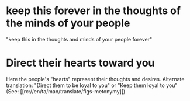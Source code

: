 # keep this forever in the thoughts of the minds of your people

"keep this in the thoughts and minds of your people forever"

# Direct their hearts toward you

Here the people's "hearts" represent their thoughts and desires. Alternate translation: "Direct them to be loyal to you" or "Keep them loyal to you" (See: [[rc://en/ta/man/translate/figs-metonymy]])

